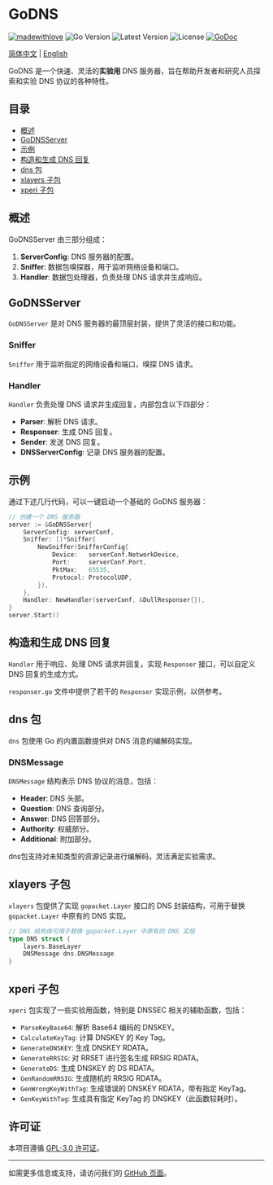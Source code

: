 # GoDNS

[![madewithlove](https://img.shields.io/badge/made_with-%E2%9D%A4-red?style=for-the-badge&labelColor=orange&style=flat-square)](https://github.com/TochusC/godns)
![Go Version](https://img.shields.io/github/go-mod/go-version/tochusc/godns/master?filename=go.mod&style=flat-square)
![Latest Version](https://img.shields.io/github/v/tag/tochusc/godns?label=latest&style=flat-square)
![License](https://img.shields.io/github/license/tochusc/godns?style=flat-square)
[![GoDoc](https://godoc.org/github.com/tochusc/godns?status.svg)](https://godoc.org/github.com/tochusc/godns)

[简体中文](README.md) | [English](docs/en/README.md)

GoDNS 是一个快速、灵活的**实验用** DNS 服务器，旨在帮助开发者和研究人员探索和实验 DNS 协议的各种特性。

## 目录

- [概述](#概述)
- [GoDNSServer](#godnsserver)
- [示例](#示例)
- [构造和生成 DNS 回复](#构造和生成-dns-回复)
- [dns 包](#dns-包)
- [xlayers 子包](#xlayers-子包)
- [xperi 子包](#xperi-子包)

## 概述

GoDNSServer 由三部分组成：

1. **ServerConfig**: DNS 服务器的配置。
2. **Sniffer**: 数据包嗅探器，用于监听网络设备和端口。
3. **Handler**: 数据包处理器，负责处理 DNS 请求并生成响应。

## GoDNSServer

`GoDNSServer` 是对 DNS 服务器的最顶层封装，提供了灵活的接口和功能。

### Sniffer

`Sniffer` 用于监听指定的网络设备和端口，嗅探 DNS 请求。

### Handler

`Handler` 负责处理 DNS 请求并生成回复，内部包含以下四部分：

- **Parser**: 解析 DNS 请求。
- **Responser**: 生成 DNS 回复。
- **Sender**: 发送 DNS 回复。
- **DNSServerConfig**: 记录 DNS 服务器的配置。

## 示例

通过下述几行代码，可以一键启动一个基础的 GoDNS 服务器：

```go
// 创建一个 DNS 服务器
server := &GoDNSServer{
    ServerConfig: serverConf,
    Sniffer: []*Sniffer{
        NewSniffer(SnifferConfig{
            Device:   serverConf.NetworkDevice,
            Port:     serverConf.Port,
            PktMax:   65535,
            Protocol: ProtocolUDP,
        }),
    },
    Handler: NewHandler(serverConf, &DullResponser{}),
}
server.Start()
```

## 构造和生成 DNS 回复

`Handler` 用于响应、处理 DNS 请求并回复。实现 `Responser` 接口，可以自定义 DNS 回复的生成方式。

`responser.go` 文件中提供了若干的 `Responser` 实现示例，以供参考。

## dns 包

`dns` 包使用 Go 的内置函数提供对 DNS 消息的编解码实现。

### DNSMessage

`DNSMessage` 结构表示 DNS 协议的消息，包括：

- **Header**: DNS 头部。
- **Question**: DNS 查询部分。
- **Answer**: DNS 回答部分。
- **Authority**: 权威部分。
- **Additional**: 附加部分。

dns包支持对未知类型的资源记录进行编解码，灵活满足实验需求。

## xlayers 子包

`xlayers` 包提供了实现 `gopacket.Layer` 接口的 DNS 封装结构，可用于替换 `gopacket.Layer` 中原有的 DNS 实现。

```go
// DNS 结构体可用于替换 gopacket.Layer 中原有的 DNS 实现
type DNS struct {
    layers.BaseLayer
    DNSMessage dns.DNSMessage
}
```

## xperi 子包

`xperi` 包实现了一些实验用函数，特别是 DNSSEC 相关的辅助函数，包括：

- `ParseKeyBase64`: 解析 Base64 编码的 DNSKEY。
- `CalculateKeyTag`: 计算 DNSKEY 的 Key Tag。
- `GenerateDNSKEY`: 生成 DNSKEY RDATA。
- `GenerateRRSIG`: 对 RRSET 进行签名生成 RRSIG RDATA。
- `GenerateDS`: 生成 DNSKEY 的 DS RDATA。
- `GenRandomRRSIG`: 生成随机的 RRSIG RDATA。
- `GenWrongKeyWithTag`: 生成错误的 DNSKEY RDATA，带有指定 KeyTag。
- `GenKeyWithTag`: 生成具有指定 KeyTag 的 DNSKEY（此函数较耗时）。

## 许可证

本项目遵循 [GPL-3.0 许可证](LICENSE)。

---

如需更多信息或支持，请访问我们的 [GitHub 页面](https://github.com/TochusC/godns)。